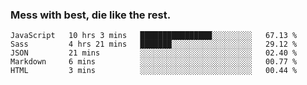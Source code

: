 ### Mess with best, die like the rest.


<!--START_SECTION:waka-->
```text
JavaScript   10 hrs 3 mins   ████████████████░░░░░░░░░   67.13 % 
Sass         4 hrs 21 mins   ███████░░░░░░░░░░░░░░░░░░   29.12 % 
JSON         21 mins         ░░░░░░░░░░░░░░░░░░░░░░░░░   02.40 % 
Markdown     6 mins          ░░░░░░░░░░░░░░░░░░░░░░░░░   00.77 % 
HTML         3 mins          ░░░░░░░░░░░░░░░░░░░░░░░░░   00.44 %
```
<!--END_SECTION:waka-->
